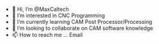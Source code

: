 - 👋 Hi, I’m @MaxCaltech
- 👀 I’m interested in CNC Programming
- 🌱 I’m currently learning CAM Post Processor/Processing
- 💞️ I’m looking to collaborate on CAM software knowledge
- 📫 How to reach me ... Email

<!---
MaxCaltech/MaxCaltech is a ✨ special ✨ repository because its `README.md` (this file) appears on your GitHub profile.
You can click the Preview link to take a look at your changes.
--->
